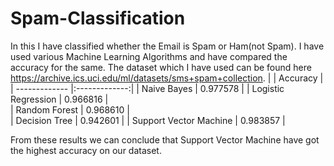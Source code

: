 # Spam-Classification
In this I have classified whether the Email is Spam or Ham(not Spam). I have used various Machine Learning Algorithms and have compared the accuracy for the same.
The dataset which I have used can be found here https://archive.ics.uci.edu/ml/datasets/sms+spam+collection.
|               | Accuracy      |
| ------------- |:-------------:|
| Naive Bayes   | 0.977578 | 
| Logistic Regression      | 0.966816     |   
| Random Forest | 0.968610      |  
| Decision Tree | 0.942601      | 
| Support Vector Machine | 0.983857     | 

From these results we can conclude that Support Vector Machine have got the highest accuracy on our dataset.


